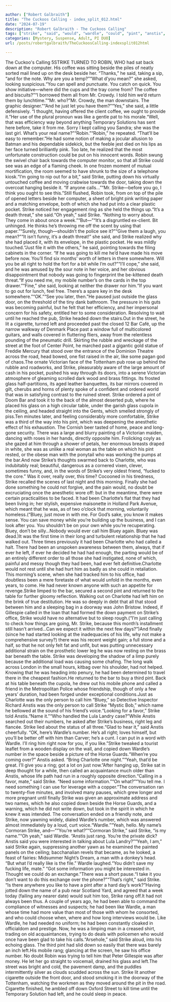 ```yaml
---

author: ["Robert Galbraith"]
title: "The Cuckoos Calling - index_split_012.html"
date: "2024-07-19"
description: "Robert Galbraith - The Cuckoos Calling"
tags: ["strike", "said", "would", "wardle", "could", "pint", "anstis", "beside", "like", "name", "number", "glass", "bar", "charlotte", "robin", "back", "man", "yeah", "right", "street", "table", "time", "bluey", "calling", "coffee"]
categories: [Mystery, Suspense, Adult, PI DUO]
url: /posts/robertgalbraith/TheCuckoosCalling-indexsplit012html

---
```



The Cuckoo's Calling
5STRIKE
TURNED
TO
ROBIN, WHO
had sat back down at the computer. His coffee was sitting beside the piles of neatly sorted mail lined up on the desk beside her. “Thanks,” he said, taking a sip, “and for the note. Why are you a temp?”“What d’you mean?” she asked, looking suspicious.“You can spell and punctuate. You catch on quick. You show initiative—where did the cups and the tray come from? The coffee and biscuits?”“I borrowed them all from Mr. Crowdy. I told him we’d return them by lunchtime.”“Mr. who?”Mr. Crowdy, the man downstairs. The graphic designer.”“And he just let you have them?”“Yes,” she said, a little defensively. “I thought, having offered the client coffee, we ought to provide it.”Her use of the plural pronoun was like a gentle pat to his morale.“Well, that was efficiency way beyond anything Temporary Solutions has sent here before, take it from me. Sorry I kept calling you Sandra; she was the last girl. What’s your real name?”“Robin.”“Robin,” he repeated. “That’ll be easy to remember.”He had some notion of making a jocular allusion to Batman and his dependable sidekick, but the feeble jest died on his lips as her face turned brilliantly pink. Too late, he realized that the most unfortunate construction could be put on his innocent words. Robin swung the swivel chair back towards the computer monitor, so that all Strike could see was an edge of a flaming cheek. In one frozen moment of mutual mortification, the room seemed to have shrunk to the size of a telephone kiosk.“I’m going to nip out for a bit,” said Strike, putting down his virtually untouched coffee and moving crabwise towards the door, taking down the overcoat hanging beside it. “If anyone calls…”“Mr. Strike—before you go, I think you ought to see this.”Still flushed, Robin took, from on top of the pile of opened letters beside her computer, a sheet of bright pink writing paper and a matching envelope, both of which she had put into a clear plastic pocket. Strike noticed her engagement ring as she held the things up.“It’s a death threat,” she said.“Oh yeah,” said Strike. “Nothing to worry about. They come in about once a week.”“But—”“It’s a disgruntled ex-client. Bit unhinged. He thinks he’s throwing me off the scent by using that paper.”“Surely, though—shouldn’t the police see it?”“Give them a laugh, you mean?”“It isn’t funny, it’s a death threat!” she said, and Strike realized why she had placed it, with its envelope, in the plastic pocket. He was mildly touched.“Just file it with the others,” he said, pointing towards the filing cabinets in the corner. “If he was going to kill me he’d have made his move before now. You’ll find six months’ worth of letters in there somewhere. Will you be all right to hold the fort for a bit while I’m out?”“I’ll cope,” she said, and he was amused by the sour note in her voice, and her obvious disappointment that nobody was going to fingerprint the be-kittened death threat.“If you need me, my mobile number’s on the cards in the top drawer.”“Fine,” she said, looking at neither the drawer nor him.“If you want to go out for lunch, feel free. There’s a spare key in the desk somewhere.”“OK.”“See you later, then.”He paused just outside the glass door, on the threshold of the tiny dank bathroom. The pressure in his guts was becoming painful, but he felt that her efficiency, and her impersonal concern for his safety, entitled her to some consideration. Resolving to wait until he reached the pub, Strike headed down the stairs.Out in the street, he lit a cigarette, turned left and proceeded past the closed 12 Bar Café, up the narrow walkway of Denmark Place past a window full of multicolored guitars, and walls covered in fluttering fliers, away from the relentless pounding of the pneumatic drill. Skirting the rubble and wreckage of the street at the foot of Center Point, he marched past a gigantic gold statue of Freddie Mercury that stood over the entrance of the Dominion Theatre across the road, head bowed, one fist raised in the air, like some pagan god of chaos.The ornate Victorian face of the Tottenham pub rose up behind the rubble and roadworks, and Strike, pleasurably aware of the large amount of cash in his pocket, pushed his way through its doors, into a serene Victorian atmosphere of gleaming scrolled dark wood and brass fittings. Its frosted glass half-partitions, its aged leather banquettes, its bar mirrors covered in gilt, cherubs and horns of plenty spoke of a confident and ordered world that was in satisfying contrast to the ruined street. Strike ordered a pint of Doom Bar and took it to the back of the almost deserted pub, where he placed his glass on a high circular table, under the garish glass cupola in the ceiling, and headed straight into the Gents, which smelled strongly of piss.Ten minutes later, and feeling considerably more comfortable, Strike was a third of the way into his pint, which was deepening the anesthetic effect of his exhaustion. The Cornish beer tasted of home, peace and long-gone security. There was a large and blurry painting of a Victorian maiden, dancing with roses in her hands, directly opposite him. Frolicking coyly as she gazed at him through a shower of petals, her enormous breasts draped in white, she was as unlike a real woman as the table on which his pint rested, or the obese man with the ponytail who was working the pumps at the bar.And now Strike’s thoughts swarmed back to Charlotte, who was indubitably real; beautiful, dangerous as a cornered vixen, clever, sometimes funny, and, in the words of Strike’s very oldest friend, “fucked to the core.” Was it over, really over, this time? Cocooned in his tiredness, Strike recalled the scenes of last night and this morning. Finally she had done something he could not forgive, and the pain would, no doubt be excruciating once the anesthetic wore off: but in the meantime, there were certain practicalities to be faced. It had been Charlotte’s flat that they had been living in; her stylish, expensive maisonette in Holland Park Avenue, which meant that he was, as of two o’clock that morning, voluntarily homeless.(“Bluey, just move in with me. For God’s sake, you know it makes sense. You can save money while you’re building up the business, and I can look after you. You shouldn’t be on your own while you’re recuperating. Bluey, don’t be silly…Nobody would ever call him Bluey again. Bluey was dead.)It was the first time in their long and turbulent relationship that he had walked out. Three times previously it had been Charlotte who had called a halt. There had been an unspoken awareness between them, always, that if ever he left, if ever he decided he had had enough, the parting would be of an entirely different order to all those she had instigated, none of which, painful and messy though they had been, had ever felt definitive.Charlotte would not rest until she had hurt him as badly as she could in retaliation. This morning’s scene, when she had tracked him to his office, had doubtless been a mere foretaste of what would unfold in the months, even years, to come. He had never known anyone with such an appetite for revenge.Strike limped to the bar, secured a second pint and returned to the table for further gloomy reflection. Walking out on Charlotte had left him on the brink of true destitution. He was so deeply in debt that all that stood between him and a sleeping bag in a doorway was John Bristow. Indeed, if Gillespie called in the loan that had formed the down payment on Strike’s office, Strike would have no alternative but to sleep rough.(“I’m just calling to check how things are going, Mr. Strike, because this month’s installment still hasn’t arrived…Can we expect it within the next few days?”)And finally (since he had started looking at the inadequacies of his life, why not make a comprehensive survey?) there was his recent weight gain; a full stone and a half, so that he not only felt fat and unfit, but was putting unnecessary additional strain on the prosthetic lower leg he was now resting on the brass bar beneath the table. Strike was developing the shadow of a limp purely because the additional load was causing some chafing. The long walk across London in the small hours, kitbag over his shoulder, had not helped. Knowing that he was heading into penury, he had been determined to travel there in the cheapest fashion.He returned to the bar to buy a third pint. Back at his table beneath the cupola, he drew out his mobile phone and called a friend in the Metropolitan Police whose friendship, though of only a few years’ duration, had been forged under exceptional conditions.Just as Charlotte was the only person to call him “Bluey,” so Detective Inspector Richard Anstis was the only person to call Strike “Mystic Bob,” which name he bellowed at the sound of his friend’s voice.“Looking for a favor,” Strike told Anstis.“Name it.”“Who handled the Lula Landry case?”While Anstis searched out their numbers, he asked after Strike’s business, right leg and fiancée. Strike lied about the status of all three.“Glad to hear it,” said Anstis cheerfully. “OK, here’s Wardle’s number. He’s all right; loves himself, but you’ll be better off with him than Carver; he’s a cunt. I can put in a word with Wardle. I’ll ring him right now for you, if you like.”Strike tweaked a tourist leaflet from a wooden display on the wall, and copied down Wardle’s number in the space beside a picture of the Horse Guards.“When’re you coming over?” Anstis asked. “Bring Charlotte one night.”“Yeah, that’d be great. I’ll give you a ring; got a lot on just now.”After hanging up, Strike sat in deep thought for a while, then called an acquaintance much older than Anstis, whose life path had run in a roughly opposite direction.“Calling in a favor, mate,” said Strike. “Need some information.”“On what?”“You tell me. I need something I can use for leverage with a copper.”The conversation ran to twenty-five minutes, and involved many pauses, which grew longer and more pregnant until finally Strike was given an approximate address and two names, which he also copied down beside the Horse Guards, and a warning, which he did not write down, but took in the spirit in which he knew it was intended. The conversation ended on a friendly note, and Strike, now yawning widely, dialed Wardle’s number, which was answered almost immediately by a loud, curt voice.“Wardle.”“Yeah, hello. My name’s Cormoran Strike, and—”“You’re what?”“Cormoran Strike,” said Strike, “is my name.”“Oh yeah,” said Wardle. “Anstis just rang. You’re the private dick? Anstis said you were interested in talking about Lula Landry?”“Yeah, I am,” said Strike again, suppressing another yawn as he examined the painted panels on the ceiling; bacchanalian revels that became, as he looked, a feast of fairies: Midsummer Night’s Dream, a man with a donkey’s head. “But what I’d really like is the file.” Wardle laughed.“You didn’t save my fucking life, mate.” “Got some information you might be interested in. Thought we could do an exchange.”There was a short pause.“I take it you don’t want to do this exchange over the phone?”“That’s right,” said Strike. “Is there anywhere you like to have a pint after a hard day’s work?”Having jotted down the name of a pub near Scotland Yard, and agreed that a week today (failing any nearer date) would suit him too, Strike rang off.It had not always been thus. A couple of years ago, he had been able to command the compliance of witnesses and suspects; he had been like Wardle, a man whose time had more value than most of those with whom he consorted, and who could choose when, where and how long interviews would be. Like Wardle, he had needed no uniform; he had been constantly cloaked in officialdom and prestige. Now, he was a limping man in a creased shirt, trading on old acquaintances, trying to do deals with policemen who would once have been glad to take his calls.“Arsehole,” said Strike aloud, into his echoing glass. The third pint had slid down so easily that there was barely an inch left.His mobile rang; glancing at the screen, he saw his office number. No doubt Robin was trying to tell him that Peter Gillespie was after money. He let her go straight to voicemail, drained his glass and left.The street was bright and cold, the pavement damp, and the puddles intermittently silver as clouds scudded across the sun. Strike lit another cigarette outside the front door, and stood smoking it in the doorway of the Tottenham, watching the workmen as they moved around the pit in the road. Cigarette finished, he ambled off down Oxford Street to kill time until the Temporary Solution had left, and he could sleep in peace.
